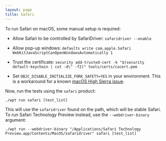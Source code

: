 ```yaml
---
layout: page
title: Safari
---
```

To run Safari on macOS, some manual setup is required:

  * Allow Safari to be controlled by SafariDriver: `safaridriver --enable`

  * Allow pop-up windows:
    `defaults write com.apple.Safari WebKitJavaScriptCanOpenWindowsAutomatically 1`

  * Trust the certificate:
    `security add-trusted-cert -k "$(security default-keychain | cut -d\" -f2)" tools/certs/cacert.pem`

  * Set `OBJC_DISABLE_INITIALIZE_FORK_SAFETY=YES` in your environment. This is a
    workaround for a known
    [macOS High Sierra issue](https://github.com/w3c/web-platform-tests/issues/9007).

Now, run the tests using the `safari` product:
```
./wpt run safari [test_list]
```

This will use the `safaridriver` found on the path, which will be stable Safari.
To run Safari Technology Preview instead, use the `--webdriver-binary` argument:
```
./wpt run --webdriver-binary "/Applications/Safari Technology Preview.app/Contents/MacOS/safaridriver" safari [test_list]
```

